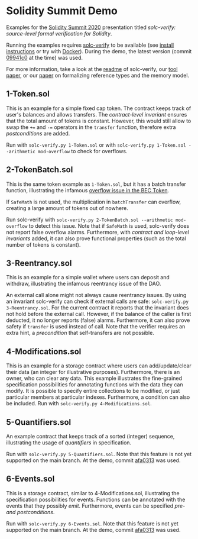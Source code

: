 # Solidity Summit Demo

Examples for the [Solidity Summit 2020](https://solidity-summit.ethereum.org/) presentation titled _solc-verify: source-level formal verification for Solidity_.

Running the examples requires [solc-verify](https://github.com/SRI-CSL/solidity) to be available (see [install instructions](https://github.com/SRI-CSL/solidity/blob/boogie/SOLC-VERIFY-README.md) or try with [Docker](https://github.com/SRI-CSL/solidity/blob/boogie/docker/README.md)).
During the demo, the latest version (commit [09941c0](https://github.com/SRI-CSL/solidity/commit/09941c0e68353ee99ff3d511ca2c1a989d00e1c8) at the time) was used.

For more information, take a look at the [readme](https://github.com/SRI-CSL/solidity/blob/boogie/SOLC-VERIFY-README.md) of solc-verify, our [tool paper](https://arxiv.org/abs/1907.04262), or our [paper](https://arxiv.org/abs/2001.03256) on formalizing reference types and the memory model.

## 1-Token.sol

This is an example for a simple fixed cap token.
The contract keeps track of user's balances and allows transfers.
The _contract-level invariant_ ensures that the total amount of tokens is constant.
However, this would still allow to swap the `+=` and `-=` operators in the `transfer` function,
therefore extra _postconditions_ are added.

Run with `solc-verify.py 1-Token.sol`
or with `solc-verify.py 1-Token.sol --arithmetic mod-overflow` to check for overflows.

## 2-TokenBatch.sol

This is the same token example as `1-Token.sol`, but it has a batch transfer function, illustrating the infamous [overflow issue in the BEC Token](https://medium.com/@peckshield/alert-new-batchoverflow-bug-in-multiple-erc20-smart-contracts-cve-2018-10299-511067db6536).

If `SafeMath` is not used, the multiplication in `batchTransfer` can overflow, creating
a large amount of tokens out of nowhere.

Run solc-verify with `solc-verify.py 2-TokenBatch.sol --arithmetic mod-overflow` to detect this issue.
Note that if `SafeMath` is used, solc-verify does not report false overflow alarms.
Furthermore, with _contract and loop-level invariants_ added, it can also
prove functional properties (such as the total number of tokens is constant).

## 3-Reentrancy.sol
This is an example for a simple wallet where users can deposit and withdraw, illustrating
the infamous reentrancy issue of the DAO.

An external call alone might not always cause reentrancy issues.
By using an invariant solc-verify can check if external calls are safe: `solc-verify.py 3-Reentrancy.sol`.
For the current contract it reports that the invariant does not hold before the external call.
However, if the balance of the caller is first deducted, it no longer reports (false) alarms.
Furthermore, it can also prove safety if `transfer` is used instead of call.
Note that the verifier requires an extra hint, a _precondition_ that self-transfers are not possible.

## 4-Modifications.sol
This is an example for a storage contract where users can add/update/clear their data (an integer for illustrative purposes).
Furthermore, there is an owner, who can clear any data.
This example illustrates the fine-grained specification possibilities for annotating functions with the data they can modify.
It is possible to specify entire collections to be modified, or just particular members at particular indexes.
Furthermore, a condition can also be included.
Run with `solc-verify.py 4-Modifications.sol`.

## 5-Quantifiers.sol
An example contract that keeps track of a sorted (integer) sequence, illustrating the
usage of _quantifiers_ in specification.

Run with `solc-verify.py 5-Quantifiers.sol`.
Note that this feature is not yet supported on the main branch.
At the demo, commit [afa0313](https://github.com/SRI-CSL/solidity/commit/afa03133b6c3b8f68f3f6e73b8e42d9ba7244fea) was used.

## 6-Events.sol
This is a storage contract, similar to 4-Modifications.sol, illustrating the specification possibilities for events.
Functions can be annotated with the events that they possibly _emit_.
Furthermore, events can be specified _pre- and postconditions_.

Run with `solc-verify.py 6-Events.sol`.
Note that this feature is not yet supported on the main branch.
At the demo, commit [afa0313](https://github.com/SRI-CSL/solidity/commit/afa03133b6c3b8f68f3f6e73b8e42d9ba7244fea) was used.